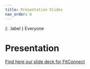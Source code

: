 ```yaml
---
title: Presentation Slides
nav_order: 6
---
```


{: .label }
Everyone

# Presentation

[Find here our slide deck for FitConnect](appendix/FitConnect-Slides.pdf)

